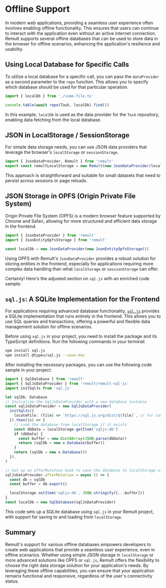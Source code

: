 # Offline Support

In modern web applications, providing a seamless user experience often involves enabling offline functionality. This ensures that users can continue to interact with the application even without an active internet connection. Remult supports several offline databases that can be used to store data in the browser for offline scenarios, enhancing the application's resilience and usability.

## Using Local Database for Specific Calls

To utilize a local database for a specific call, you can pass the `dataProvider` as a second parameter to the `repo` function. This allows you to specify which database should be used for that particular operation.

```typescript
import { localDb } from './some-file.ts'

console.table(await repo(Task, localDb).find())
```

In this example, `localDb` is used as the data provider for the `Task` repository, enabling data fetching from the local database.

## JSON in LocalStorage / SessionStorage

For simple data storage needs, you can use JSON data providers that leverage the browser's `localStorage` or `sessionStorage`.

```typescript
import { JsonDataProvider, Remult } from 'remult'
export const remultLocalStorage = new Remult(new JsonDataProvider(localStorage))
```

This approach is straightforward and suitable for small datasets that need to persist across sessions or page reloads.

## JSON Storage in OPFS (Origin Private File System)

Origin Private File System (OPFS) is a modern browser feature supported by Chrome and Safari, allowing for more structured and efficient data storage in the frontend.

```typescript
import { JsonDataProvider } from 'remult'
import { JsonEntityOpfsStorage } from 'remult'

const localDb = new JsonDataProvider(new JsonEntityOpfsStorage())
```

Using OPFS with Remult's `JsonDataProvider` provides a robust solution for storing entities in the frontend, especially for applications requiring more complex data handling than what `localStorage` or `sessionStorage` can offer.

Certainly! Here's the adjusted section on `sql.js` with an enriched code sample:

## `sql.js`: A SQLite Implementation for the Frontend

For applications requiring advanced database functionality, [`sql.js`](https://sql.js.org/) provides a SQLite implementation that runs entirely in the frontend. This allows you to use SQL queries and transactions, offering a powerful and flexible data management solution for offline scenarios.

Before using `sql.js` in your project, you need to install the package and its TypeScript definitions. Run the following commands in your terminal:

```bash
npm install sql.js
npm install @types/sql.js --save-dev
```

After installing the necessary packages, you can use the following code sample in your project:

```typescript
import { SqlDatabase } from 'remult'
import { SqlJsDataProvider } from 'remult/remult-sql-js'
import initSqlJs from 'sql.js'

let sqlDb: Database
// Initialize the SqlJsDataProvider with a new database instance
const sqlJsDataProvider = new SqlJsDataProvider(
  initSqlJs({
    locateFile: (file) => `https://sql.js.org/dist/${file}`, // for complete offline support, change this to a url that is available offline
  }).then((x) => {
    // Load the database from localStorage if it exists
    const dbData = localStorage.getItem('sqljs-db')
    if (dbData) {
      const buffer = new Uint8Array(JSON.parse(dbData))
      return (sqlDb = new x.Database(buffer))
    }
    return (sqlDb = new x.Database())
  }),
)

// Set up an afterMutation hook to save the database to localStorage after any mutation
sqlJsDataProvider.afterMutation = async () => {
  const db = sqlDb
  const buffer = db.export()

  localStorage.setItem('sqljs-db', JSON.stringify([...buffer]))
}
const localDb = new SqlDatabase(sqlJsDataProvider)
```

This code sets up a SQLite database using `sql.js` in your Remult project, with support for saving to and loading from `localStorage`.

## Summary

Remult's support for various offline databases empowers developers to create web applications that provide a seamless user experience, even in offline scenarios. Whether using simple JSON storage in `localStorage` or more advanced solutions like OPFS or `sql.js`, Remult offers the flexibility to choose the right data storage solution for your application's needs. By leveraging these offline capabilities, you can ensure that your application remains functional and responsive, regardless of the user's connectivity status.

